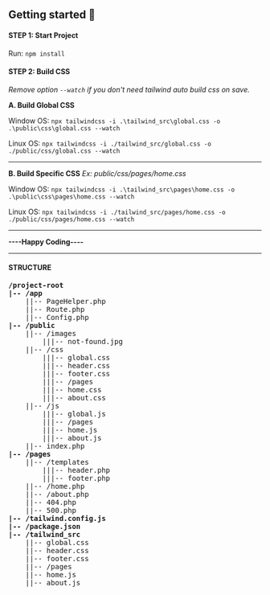 ####

## Getting started 🚀

#### STEP 1: Start Project

Run: `npm install`

#### STEP 2: Build CSS

_Remove option `--watch` if you don't need tailwind auto build css on save._

**A. Build Global CSS**

Window OS: `npx tailwindcss -i .\tailwind_src\global.css -o .\public\css\global.css --watch`

Linux OS: `npx tailwindcss -i ./tailwind_src/global.css -o ./public/css/global.css --watch`

---

**B. Build Specific CSS**
_Ex: public/css/pages/home.css_

Window OS: `npx tailwindcss -i .\tailwind_src\pages\home.css -o .\public\css\pages\home.css --watch`

Linux OS: `npx tailwindcss -i ./tailwind_src/pages/home.css -o ./public/css/pages/home.css --watch`

---

**----Happy Coding----**

---

#### STRUCTURE

<pre>
<b>/project-root</b>
<b>|-- /app</b>
	||-- PageHelper.php
	||-- Route.php
	||-- Config.php
<b>|-- /public</b>
	||-- /images
		|||-- not-found.jpg
	||-- /css
		|||-- global.css
		|||-- header.css
		|||-- footer.css
		|||-- /pages
		|||-- home.css
		|||-- about.css
	||-- /js
		|||-- global.js
		|||-- /pages
		|||-- home.js
		|||-- about.js
	||-- index.php
<b>|-- /pages</b>
	||-- /templates
		|||-- header.php
		|||-- footer.php
	||-- /home.php
	||-- /about.php
	||-- 404.php
	||-- 500.php
<b>|-- /tailwind.config.js</b>
<b>|-- /package.json</b>
<b>|-- /tailwind_src</b>
	||-- global.css
	||-- header.css
	||-- footer.css
	||-- /pages
	||-- home.js
	||-- about.js
</pre>
